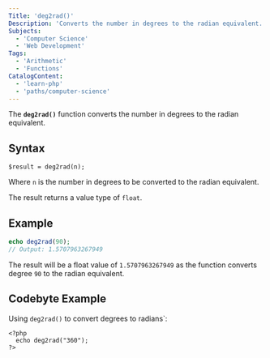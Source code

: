 ```yaml
---
Title: 'deg2rad()'
Description: 'Converts the number in degrees to the radian equivalent.'
Subjects:
  - 'Computer Science'
  - 'Web Development'
Tags:
  - 'Arithmetic'
  - 'Functions'
CatalogContent:
  - 'learn-php'
  - 'paths/computer-science'
---
```


The **`deg2rad()`** function converts the number in degrees to the radian equivalent.

## Syntax

```pseudo
$result = deg2rad(n);
```

Where `n` is the number in degrees to be converted to the radian equivalent.

The result returns a value type of `float`.

## Example

```php
echo deg2rad(90);
// Output: 1.5707963267949
```

The result will be a float value of `1.5707963267949` as the function converts degree `90` to the radian equivalent.

## Codebyte Example

Using `deg2rad()` to convert degrees to radians`:

```codebyte/php
<?php
  echo deg2rad("360");
?>
```
